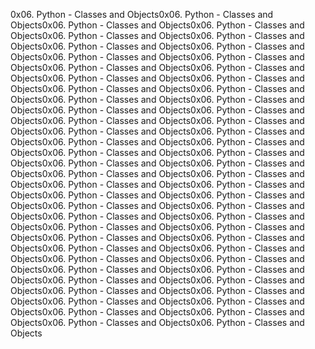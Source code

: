 0x06. Python - Classes and Objects0x06. Python - Classes and Objects0x06. Python - Classes and Objects0x06. Python - Classes and Objects0x06. Python - Classes and Objects0x06. Python - Classes and Objects0x06. Python - Classes and Objects0x06. Python - Classes and Objects0x06. Python - Classes and Objects0x06. Python - Classes and Objects0x06. Python - Classes and Objects0x06. Python - Classes and Objects0x06. Python - Classes and Objects0x06. Python - Classes and Objects0x06. Python - Classes and Objects0x06. Python - Classes and Objects0x06. Python - Classes and Objects0x06. Python - Classes and Objects0x06. Python - Classes and Objects0x06. Python - Classes and Objects0x06. Python - Classes and Objects0x06. Python - Classes and Objects0x06. Python - Classes and Objects0x06. Python - Classes and Objects0x06. Python - Classes and Objects0x06. Python - Classes and Objects0x06. Python - Classes and Objects0x06. Python - Classes and Objects0x06. Python - Classes and Objects0x06. Python - Classes and Objects0x06. Python - Classes and Objects0x06. Python - Classes and Objects0x06. Python - Classes and Objects0x06. Python - Classes and Objects0x06. Python - Classes and Objects0x06. Python - Classes and Objects0x06. Python - Classes and Objects0x06. Python - Classes and Objects0x06. Python - Classes and Objects0x06. Python - Classes and Objects0x06. Python - Classes and Objects0x06. Python - Classes and Objects0x06. Python - Classes and Objects0x06. Python - Classes and Objects0x06. Python - Classes and Objects0x06. Python - Classes and Objects0x06. Python - Classes and Objects0x06. Python - Classes and Objects0x06. Python - Classes and Objects0x06. Python - Classes and Objects0x06. Python - Classes and Objects0x06. Python - Classes and Objects0x06. Python - Classes and Objects0x06. Python - Classes and Objects0x06. Python - Classes and Objects0x06. Python - Classes and Objects0x06. Python - Classes and Objects0x06. Python - Classes and Objects0x06. Python - Classes and Objects0x06. Python - Classes and Objects
